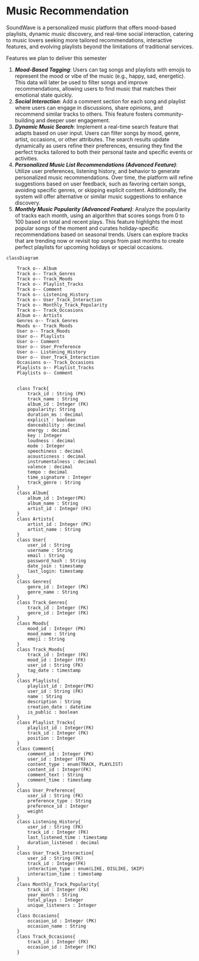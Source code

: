 # Music Recommendation
SoundWave is a personalized music platform that offers mood-based playlists, dynamic music discovery, and real-time social interaction, catering to music lovers seeking more tailored recommendations, interactive features, and evolving playlists beyond the limitations of traditional services.
 
Features we plan to deliver this semester
1. ***Mood-Based Tagging***: Users can tag songs and playlists with emojis to represent the mood or vibe of the music (e.g., happy, sad, energetic). This data will later be used to filter songs and improve recommendations, allowing users to find music that matches their emotional state quickly.
2. ***Social Interaction***: Add a comment section for each song and playlist where users can engage in discussions, share opinions, and recommend similar tracks to others. This feature fosters community-building and deeper user engagement.
3. ***Dynamic Music Search***: Implement a real-time search feature that adapts based on user input. Users can filter songs by mood, genre, artist, occasions, or other attributes. The search results update dynamically as users refine their preferences, ensuring they find the perfect tracks tailored to both their personal taste and specific events or activities.
4. ***Personalized Music List Recommendations (Advanced Feature)***: Utilize user preferences, listening history, and behavior to generate personalized music recommendations. Over time, the platform will refine suggestions based on user feedback, such as favoring certain songs, avoiding specific genres, or skipping explicit content. Additionally, the system will offer alternative or similar music suggestions to enhance discovery.
5. ***Monthly Music Popularity (Advanced Feature)***: Analyze the popularity of tracks each month, using an algorithm that scores songs from 0 to 100 based on total and recent plays. This feature highlights the most popular songs of the moment and curates holiday-specific recommendations based on seasonal trends. Users can explore tracks that are trending now or revisit top songs from past months to create perfect playlists for upcoming holidays or special occasions.

```mermaid
classDiagram
    
    Track o-- Album
    Track o-- Track_Genres
    Track o-- Track_Moods
    Track o-- Playlist_Tracks
    Track o-- Comment
    Track o-- Listening_History
    Track o-- User_Track_Interaction
    Track o-- Monthly_Track_Popularity
    Track o-- Track_Occasions
    Album o-- Artists
    Genres o-- Track_Genres
    Moods o-- Track_Moods
    User o-- Track_Moods
    User o-- Playlists
    User o-- Comment
    User o-- User_Preference
    User o-- Listening_History
    User o-- User_Track_Interaction
    Occasions o-- Track_Occasions
    Playlists o-- Playlist_Tracks
    Playlists o-- Comment

    
    class Track{
        track_id : String (PK)
        track_name : String
        album_id : Integer (FK)
        popularity: String
        duration_ms : decimal
        explicit : boolean
        danceability : decimal
        energy : decimal
        key : Integer
        loudness : decimal
        mode : Integer
        speechiness : decimal
        acousticness : decimal
        instrumentalness : decimal
        valence : decimal
        tempo : decimal
        time_signature : Integer
        track_genre : String
    }
    class Album{
        album_id : Integer(PK)
        album_name : String
        artist_id : Integer (FK)
    }
    class Artists{
        artist_id : Integer (PK)
        artist_name : String
    }
    class User{
        user_id : String
        username : String
        email : String
        password_hash : String
        date_join : timestamp
        last_login: timestamp
    }
    class Genres{
        genre_id : Integer (PK)
        genre_name : String
    }
    class Track_Genres{
        track_id : Integer (FK)
        genre_id : Integer (FK)
    }
    class Moods{
        mood_id : Integer (PK)
        mood_name : String
        emoji : String
    }
    class Track_Moods{
        track_id : Integer (FK)
        mood_id : Integer (FK)
        user_id : String (FK)
        tag_date : timestamp
    }
    class Playlists{
        playlist_id : Integer(PK)
        user_id : String (FK)
        name : String
        description : String
        creation_date : datetime
        is_public : boolean
    }
    class Playlist_Tracks{
        playlist_id : Integer(FK)
        track_id : Integer (FK)
        position : Integer
    }
    class Comment{
        comment_id : Integer (PK)
        user_id : Integer (FK)
        content_type : enum(TRACK, PLAYLIST)
        content_id : Integer(FK)
        comment_text : String
        comment_time : timestamp
    }
    class User_Preference{
        user_id : String (FK)
        preference_type : String
        preference_id : Integer
        weight
    }
    class Listening_History{
        user_id : String (FK)
        track_id : Integer (FK)
        last_listened_time : timestamp
        duration_listened : decimal
    }
    class User_Track_Interaction{
        user_id : String (FK)
        track_id : Integer(FK)
        interaction_type : enum(LIKE, DISLIKE, SKIP)
        interaction_time : timestamp
    }
    class Monthly_Track_Popularity{
        track_id : Integer (FK)
        year_month : String
        total_plays : Integer
        unique_listeners : Integer
    }
    class Occasions{
        occasion_id : Integer (PK)
        occasion_name : String
    }
    class Track_Occasions{
        track_id : Integer (FK)
        occasion_id : Integer (FK)
    }

```
